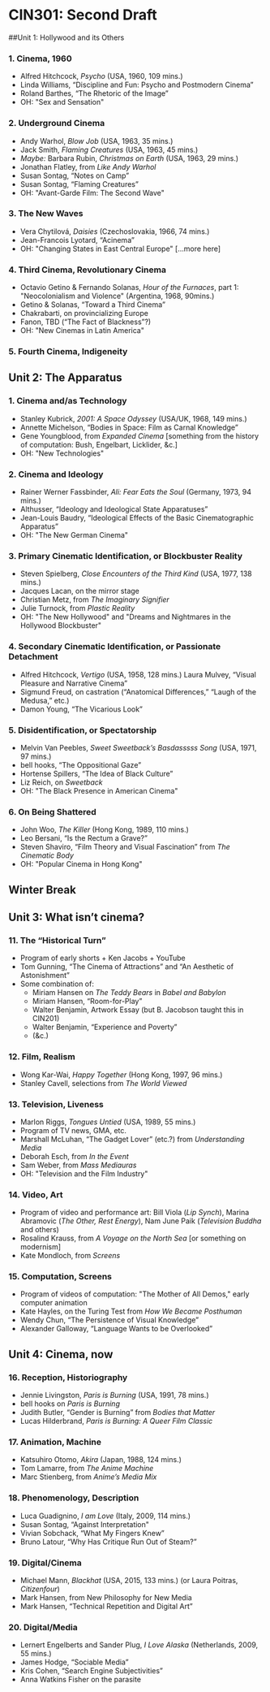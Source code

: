 # CIN301: Second Draft

##Unit 1: Hollywood and its Others

### 1. Cinema, 1960
* Alfred Hitchcock, _Psycho_ (USA, 1960, 109 mins.)
* Linda Williams, “Discipline and Fun: Psycho and Postmodern Cinema”
* Roland Barthes, “The Rhetoric of the Image”
* OH: "Sex and Sensation"

### 2. Underground Cinema
* Andy Warhol, _Blow Job_ (USA, 1963, 35 mins.)
* Jack Smith, _Flaming Creatures_ (USA, 1963, 45 mins.)
* _Maybe:_ Barbara Rubin, _Christmas on Earth_ (USA, 1963, 29 mins.)
* Jonathan Flatley, from _Like Andy Warhol_
* Susan Sontag, “Notes on Camp”
* Susan Sontag, “Flaming Creatures”
* OH: "Avant-Garde Film: The Second Wave"

### 3. The New Waves
* Vera Chytilová, _Daisies_ (Czechoslovakia, 1966, 74 mins.)
* Jean-Francois Lyotard, “Acinema”
* OH: "Changing States in East Central Europe"
[…more here]

### 4. Third Cinema, Revolutionary Cinema
* Octavio Getino & Fernando Solanas, _Hour of the Furnaces_, part 1: "Neocolonialism and Violence" (Argentina, 1968, 90mins.)
* Getino & Solanas, “Toward a Third Cinema”
* Chakrabarti, on provincializing Europe
* Fanon, TBD (“The Fact of Blackness”?)
* OH: "New Cinemas in Latin America"

### 5. Fourth Cinema, Indigeneity


## Unit 2: The Apparatus

### 1. Cinema and/as Technology
* Stanley Kubrick, _2001: A Space Odyssey_ (USA/UK, 1968, 149 mins.)
* Annette Michelson, “Bodies in Space: Film as Carnal Knowledge”
* Gene Youngblood, from _Expanded Cinema_
[something from the history of computation: Bush, Engelbart, Licklider, &c.]
* OH: "New Technologies"

### 2. Cinema and Ideology
* Rainer Werner Fassbinder, _Ali: Fear Eats the Soul_ (Germany, 1973, 94 mins.)
* Althusser, “Ideology and Ideological State Apparatuses”
* Jean-Louis Baudry, “Ideological Effects of the Basic Cinematographic Apparatus”
* OH: "The New German Cinema"

### 3. Primary Cinematic Identification, or Blockbuster Reality
* Steven Spielberg, _Close Encounters of the Third Kind_ (USA, 1977, 138 mins.)
* Jacques Lacan, on the mirror stage
* Christian Metz, from _The Imaginary Signifier_
* Julie Turnock, from _Plastic Reality_
* OH: "The New Hollywood" and "Dreams and Nightmares in the Hollywood Blockbuster"

### 4. Secondary Cinematic Identification, or Passionate Detachment
* Alfred Hitchcock, _Vertigo_ (USA, 1958, 128 mins.)
Laura Mulvey, “Visual Pleasure and Narrative Cinema”
* Sigmund Freud, on castration (“Anatomical Differences,” “Laugh of the Medusa,” etc.)
* Damon Young, “The Vicarious Look”

### 5. Disidentification, or Spectatorship
* Melvin Van Peebles, _Sweet Sweetback’s Basdasssss Song_ (USA, 1971, 97 mins.)
* bell hooks, “The Oppositional Gaze”
* Hortense Spillers, “The Idea of Black Culture”
* Liz Reich, on _Sweetback_
* OH: "The Black Presence in American Cinema"

### 6. On Being Shattered
* John Woo, _The Killer_ (Hong Kong, 1989, 110 mins.)
* Leo Bersani, “Is the Rectum a Grave?”
* Steven Shaviro, “Film Theory and Visual Fascination” from _The Cinematic Body_
* OH: "Popular Cinema in Hong Kong"

## Winter Break

## Unit 3: What isn’t cinema?

### 11. The “Historical Turn”
* Program of early shorts + Ken Jacobs + YouTube
* Tom Gunning, “The Cinema of Attractions” and “An Aesthetic of Astonishment”
* Some combination of:
  - Miriam Hansen on _The Teddy Bears_ in _Babel and Babylon_
  - Miriam Hansen, “Room-for-Play”
  - Walter Benjamin, Artwork Essay (but B. Jacobson taught this in CIN201)
  - Walter Benjamin, “Experience and Poverty”
  - (&c.)

### 12. Film, Realism
* Wong Kar-Wai, _Happy Together_ (Hong Kong, 1997, 96 mins.)
* Stanley Cavell, selections from _The World Viewed_

### 13. Television, Liveness
* Marlon Riggs, _Tongues Untied_ (USA, 1989, 55 mins.)
* Program of TV news, GMA, etc.
* Marshall McLuhan, “The Gadget Lover” (etc.?) from _Understanding Media_
* Deborah Esch, from _In the Event_
* Sam Weber, from _Mass Mediauras_
* OH: "Television and the Film Industry"

### 14. Video, Art
* Program of video and performance art: Bill Viola (_Lip Synch_), Marina Abramovic (_The Other, Rest Energy_), Nam June Paik (_Television Buddha_ and others)
* Rosalind Krauss, from _A Voyage on the North Sea_ [or something on modernism]
* Kate Mondloch, from _Screens_

### 15. Computation, Screens
* Program of videos of computation: "The Mother of All Demos," early computer animation
* Kate Hayles, on the Turing Test from _How We Became Posthuman_
* Wendy Chun, “The Persistence of Visual Knowledge”
* Alexander Galloway, “Language Wants to be Overlooked”

## Unit 4: Cinema, now

### 16. Reception, Historiography
* Jennie Livingston, _Paris is Burning_ (USA, 1991, 78 mins.)
* bell hooks on _Paris is Burning_
* Judith Butler, “Gender is Burning” from _Bodies that Matter_
* Lucas Hilderbrand, _Paris is Burning: A Queer Film Classic_

### 17. Animation, Machine
* Katsuhiro Otomo, _Akira_ (Japan, 1988, 124 mins.)
* Tom Lamarre, from _The Anime Machine_
* Marc Stienberg, from _Anime’s Media Mix_

### 18. Phenomenology, Description
* Luca Guadignino, _I am Love_ (Italy, 2009, 114 mins.)
* Susan Sontag, “Against Interpretation"
* Vivian Sobchack, “What My Fingers Knew”
* Bruno Latour, “Why Has Critique Run Out of Steam?”

### 19. Digital/Cinema
* Michael Mann, _Blackhat_ (USA, 2015, 133 mins.) (or Laura Poitras, _Citizenfour_)
* Mark Hansen, from New Philosophy for New Media
* Mark Hansen, “Technical Repetition and Digital Art”

### 20. Digital/Media
* Lernert Engelberts and Sander Plug, _I Love Alaska_ (Netherlands, 2009, 55 mins.)
* James Hodge, “Sociable Media”
* Kris Cohen, “Search Engine Subjectivities”
* Anna Watkins Fisher on the parasite
